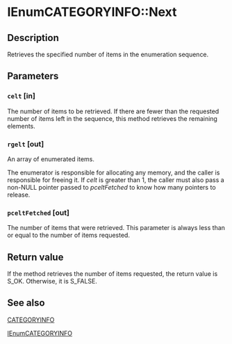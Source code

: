 # IEnumCATEGORYINFO::Next

## Description

Retrieves the specified number of items in the enumeration sequence.

## Parameters

### `celt` [in]

The number of items to be retrieved. If there are fewer than the requested number of items left in the sequence, this method retrieves the remaining elements.

### `rgelt` [out]

An array of enumerated items.

The enumerator is responsible for allocating any memory, and the caller is responsible for freeing it. If *celt* is greater than 1, the caller must also pass a non-NULL pointer passed to *pceltFetched* to know how many pointers to release.

### `pceltFetched` [out]

The number of items that were retrieved. This parameter is always less than or equal to the number of items requested.

## Return value

If the method retrieves the number of items requested, the return value is S_OK. Otherwise, it is S_FALSE.

## See also

[CATEGORYINFO](https://learn.microsoft.com/windows/desktop/api/comcat/ns-comcat-categoryinfo)

[IEnumCATEGORYINFO](https://learn.microsoft.com/windows/desktop/api/comcat/nn-comcat-ienumcategoryinfo)